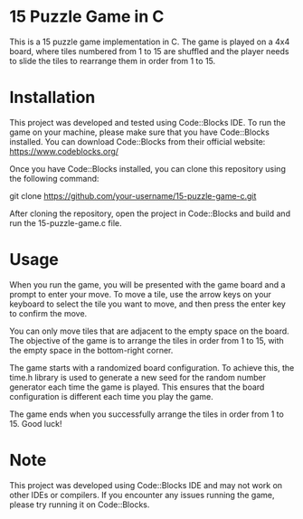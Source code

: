# 15 Puzzle Game in C
This is a 15 puzzle game implementation in C. The game is played on a 4x4 board, where tiles numbered from 1 to 15 are shuffled and the player needs to slide the tiles to rearrange them in order from 1 to 15.

# Installation
This project was developed and tested using Code::Blocks IDE. To run the game on your machine, please make sure that you have Code::Blocks installed. You can download Code::Blocks from their official website: https://www.codeblocks.org/

Once you have Code::Blocks installed, you can clone this repository using the following command:

  git clone https://github.com/your-username/15-puzzle-game-c.git
  
After cloning the repository, open the project in Code::Blocks and build and run the 15-puzzle-game.c file.

# Usage
When you run the game, you will be presented with the game board and a prompt to enter your move. To move a tile, use the arrow keys on your keyboard to select the tile you want to move, and then press the enter key to confirm the move.

You can only move tiles that are adjacent to the empty space on the board. The objective of the game is to arrange the tiles in order from 1 to 15, with the empty space in the bottom-right corner.

The game starts with a randomized board configuration. To achieve this, the time.h library is used to generate a new seed for the random number generator each time the game is played. This ensures that the board configuration is different each time you play the game.

The game ends when you successfully arrange the tiles in order from 1 to 15. Good luck!

# Note
This project was developed using Code::Blocks IDE and may not work on other IDEs or compilers. If you encounter any issues running the game, please try running it on Code::Blocks.

